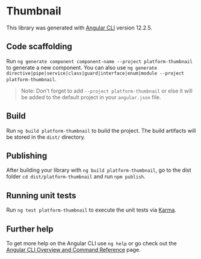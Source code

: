 # Thumbnail

This library was generated with [Angular CLI](https://github.com/angular/angular-cli) version 12.2.5.

## Code scaffolding

Run `ng generate component component-name --project platform-thumbnail` to generate a new component. You can also use `ng generate directive|pipe|service|class|guard|interface|enum|module --project platform-thumbnail`.
> Note: Don't forget to add `--project platform-thumbnail` or else it will be added to the default project in your `angular.json` file. 

## Build

Run `ng build platform-thumbnail` to build the project. The build artifacts will be stored in the `dist/` directory.

## Publishing

After building your library with `ng build platform-thumbnail`, go to the dist folder `cd dist/platform-thumbnail` and run `npm publish`.

## Running unit tests

Run `ng test platform-thumbnail` to execute the unit tests via [Karma](https://karma-runner.github.io).

## Further help

To get more help on the Angular CLI use `ng help` or go check out the [Angular CLI Overview and Command Reference](https://angular.io/cli) page.
